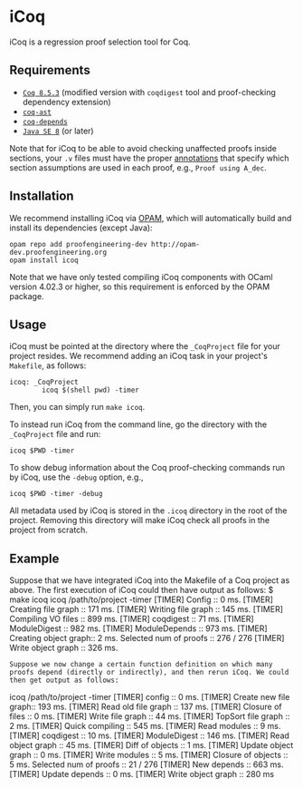 iCoq
====

iCoq is a regression proof selection tool for Coq.

Requirements
------------

- [`Coq 8.5.3`](https://github.com/proofengineering/coq) (modified version with `coqdigest` tool and proof-checking dependency extension)
- [`coq-ast`](https://github.com/proofengineering/coq-ast)
- [`coq-depends`](https://github.com/proofengineering/coq-depends)
- [`Java SE 8`](http://www.oracle.com/technetwork/java/javase/overview/index.html) (or later)

Note that for iCoq to be able to avoid checking unaffected proofs inside sections, your `.v` files must have the proper [annotations](https://coq.inria.fr/refman/async-proofs.html) that specify which section assumptions are used in each proof, e.g., `Proof using A_dec`.

Installation
------------

We recommend installing iCoq via [OPAM](http://opam.ocaml.org/doc/Install.html), which will automatically build and install its dependencies (except Java):
```
opam repo add proofengineering-dev http://opam-dev.proofengineering.org
opam install icoq
```

Note that we have only tested compiling iCoq components with OCaml version 4.02.3 or higher, so this requirement is enforced by the OPAM package.

Usage
-----

iCoq must be pointed at the directory where the `_CoqProject` file for your project resides.
We recommend adding an iCoq task in your project's `Makefile`, as follows:
```
icoq: _CoqProject
        icoq $(shell pwd) -timer
```
Then, you can simply run `make icoq`.

To instead run iCoq from the command line, go the directory with the `_CoqProject` file and run:
```
icoq $PWD -timer
```

To show debug information about the Coq proof-checking commands run by iCoq, use the `-debug` option, e.g.,
```
icoq $PWD -timer -debug
```

All metadata used by iCoq is stored in the `.icoq` directory in the root of the project. Removing this directory will make iCoq check all proofs in the project from scratch.

Example
-------

Suppose that we have integrated iCoq into the Makefile of a Coq project as above. The first execution of iCoq could then have output as follows:
$ make icoq
icoq /path/to/project -timer
[TIMER] Config               :: 0 ms.
[TIMER] Creating file graph  :: 171 ms.
[TIMER] Writing file graph   :: 145 ms.
[TIMER] Compiling VO files   :: 899 ms.
[TIMER] coqdigest            :: 71 ms.
[TIMER] ModuleDigest         :: 982 ms.
[TIMER] ModuleDepends        :: 973 ms.
[TIMER] Creating object graph:: 2 ms.
Selected num of proofs       :: 276 / 276
[TIMER] Write object graph   :: 326 ms.
```
Suppose we now change a certain function definition on which many proofs depend (directly or indirectly), and then rerun iCoq. We could then get output as follows:
```
icoq /path/to/project -timer
[TIMER] config               :: 0 ms.
[TIMER] Create new file graph:: 193 ms.
[TIMER] Read old file graph  :: 137 ms.
[TIMER] Closure of files     :: 0 ms.
[TIMER] Write file graph     :: 44 ms.
[TIMER] TopSort file graph   :: 2 ms.
[TIMER] Quick compiling      :: 545 ms.
[TIMER] Read modules         :: 9 ms.
[TIMER] coqdigest            :: 10 ms.
[TIMER] ModuleDigest         :: 146 ms.
[TIMER] Read object graph    :: 45 ms.
[TIMER] Diff of objects      :: 1 ms.
[TIMER] Update object graph  :: 0 ms.
[TIMER] Write modules        :: 5 ms.
[TIMER] Closure of objects   :: 5 ms.
Selected num of proofs       :: 21 / 276
[TIMER] New depends          :: 663 ms.
[TIMER] Update depends       :: 0 ms.
[TIMER] Write object graph   :: 280 ms
```
